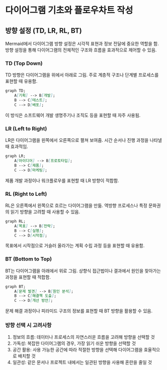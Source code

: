 # 다이어그램 기초와 플로우차트 작성

## 방향 설정 (TD, LR, RL, BT)

Mermaid에서 다이어그램 방향 설정은 시각적 표현과 정보 전달에 중요한 역할을 함. 방향 설정을 통해 다이어그램의 전체적인 구조와 흐름을 효과적으로 제어할 수 있음.

### TD (Top Down)

TD 방향은 다이어그램을 위에서 아래로 그림. 주로 계층적 구조나 단계별 프로세스를 표현할 때 유용함.

```markdown
graph TD;
    A[기획] --> B[개발];
    B --> C[테스트];
    C --> D[배포];
```

이 방식은 소프트웨어 개발 생명주기나 조직도 등을 표현할 때 자주 사용됨.

### LR (Left to Right)

LR은 다이어그램을 왼쪽에서 오른쪽으로 펼쳐 보여줌. 시간 순서나 진행 과정을 나타낼 때 효과적임.

```markdown
graph LR;
    A[아이디어] --> B[프로토타입];
    B --> C[제품];
    C --> D[마케팅];
```

제품 개발 과정이나 워크플로우를 표현할 때 LR 방향이 적합함.

### RL (Right to Left)

RL은 오른쪽에서 왼쪽으로 흐르는 다이어그램을 만듦. 역방향 프로세스나 특정 문화권의 읽기 방향을 고려할 때 사용할 수 있음.

```markdown
graph RL;
    A[목표] --> B[전략];
    B --> C[실행];
    C --> D[시작점];
```

목표에서 시작점으로 거슬러 올라가는 계획 수립 과정 등을 표현할 때 유용함.

### BT (Bottom to Top)

BT는 다이어그램을 아래에서 위로 그림. 상향식 접근법이나 결과에서 원인을 찾아가는 과정을 표현할 때 적합함.

```markdown
graph BT;
    A[문제 발견] --> B[원인 분석];
    B --> C[해결책 도출];
    C --> D[개선 방안];
```

문제 해결 과정이나 피라미드 구조의 정보를 표현할 때 BT 방향을 활용할 수 있음.

### 방향 선택 시 고려사항

1. 정보의 흐름: 데이터나 프로세스의 자연스러운 흐름을 고려해 방향을 선택할 것
2. 가독성: 복잡한 다이어그램의 경우, 가장 읽기 쉬운 방향을 선택할 것
3. 공간 활용: 사용 가능한 공간에 따라 적절한 방향을 선택해 다이어그램을 효율적으로 배치할 것
4. 일관성: 같은 문서나 프로젝트 내에서는 일관된 방향을 사용해 혼란을 줄일 것
